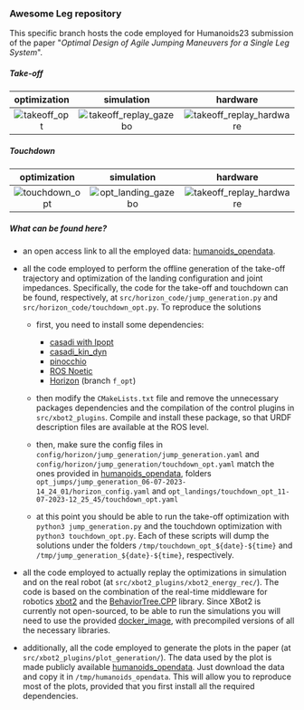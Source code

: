 ### Awesome Leg repository

This specific branch hosts the code employed for Humanoids23 submission of the paper "_Optimal Design of Agile Jumping Maneuvers for a Single Leg System_".
 
##### Take-off 
|optimization|simulation|hardware|   
|:----------------------------------------------------------------------------:|:----------------------------------------------------------------------------------------------------------------:|:----------------------------------------------------------------------------------------------------------------:|
|  ![takeoff_opt](docs/animations/takeoff_opt.gif)| ![takeoff_replay_gazebo](docs/animations/takeoff_replay_gazebo.gif) | ![takeoff_replay_hardware](docs/animations/takeoff_replay_hardware.gif) 	

##### Touchdown 

|optimization|simulation|hardware|   
|:----------------------------------------------------------------------------:|:----------------------------------------------------------------------------------------------------------------:|:----------------------------------------------------------------------------------------------------------------:|
|  ![touchdown_opt](docs/animations/touchdown_opt.gif)| ![opt_landing_gazebo](docs/animations/opt_landing_gazebo.gif) | ![takeoff_replay_hardware](docs/animations/takeoff_replay_hardware.gif) 	

##### What can be found here?
- an open access link to all the employed data: [humanoids_opendata](https://drive.google.com/drive/folders/19J7vAJigoIES9niY9HVV40xFMkzh9XZ1).
- all the code employed to perform the offline generation of the take-off trajectory and optimization of the landing configuration and joint impedances. 
Specifically, the code for the take-off and touchdown can be found, respectively, at `src/horizon_code/jump_generation.py` and `src/horizon_code/touchdown_opt.py`. 
To reproduce the solutions
    - first, you need to install some dependencies:  
        - [casadi with Ipopt](https://github.com/casadi/casadi)
        - [casadi_kin_dyn](https://github.com/ADVRHumanoids/casadi_kin_dyn)
        - [pinocchio](https://github.com/stack-of-tasks/pinocchio)
        - [ROS Noetic](http://wiki.ros.org/noetic)
        - [Horizon](https://github.com/ADVRHumanoids/horizon/tree/symbolic_model) (branch `f_opt`)
    - then modify the `CMakeLists.txt` file and remove the unnecessary packages dependencies and the compilation of the control plugins in `src/xbot2_plugins`. Compile and install these package, so that URDF description files are available at the ROS level.
    - then, make sure the config files in `config/horizon/jump_generation/jump_generation.yaml` and `config/horizon/jump_generation/touchdown_opt.yaml` match the ones provided in [humanoids_opendata](https://drive.google.com/drive/folders/19J7vAJigoIES9niY9HVV40xFMkzh9XZ1), folders `opt_jumps/jump_generation_06-07-2023-14_24_01/horizon_config.yaml` and `opt_landings/touchdown_opt_11-07-2023-12_25_45/touchdown_opt.yaml`

    - at this point you should be able to run the take-off optimization with `python3 jump_generation.py` and the touchdown optimization with `python3 touchdown_opt.py`. Each of these scripts will dump the solutions under the folders `/tmp/touchdown_opt_${date}-${time}` and `/tmp/jump_generation_${date}-${time}`, respectively.


- all the code employed to actually replay the optimizations in simulation and on the real robot (at `src/xbot2_plugins/xbot2_energy_rec/`). The code is based on the combination of the real-time middleware for robotics [xbot2](https://advrhumanoids.github.io/xbot2/devel/index.html) and the [BehaviorTree.CPP](https://github.com/BehaviorTree/BehaviorTree.CPP/tree/v3.8) library. Since XBot2 is currently not open-sourced, to be able to run the simulations you will need to use the provided [docker_image](), with precompiled versions of all the necessary libraries.
- additionally, all the code employed to generate the plots in the paper (at `src/xbot2_plugins/plot_generation/`). The data used by the plot is made publicly available [humanoids_opendata](https://drive.google.com/drive/folders/19J7vAJigoIES9niY9HVV40xFMkzh9XZ1). Just download the data and copy it in `/tmp/humanoids_opendata`. This will allow you to reproduce most of the plots, provided that you first install all the required dependencies.